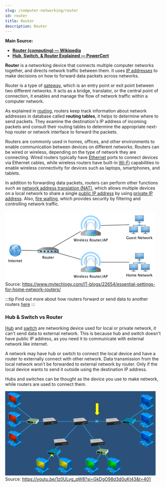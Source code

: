 ```yaml
---
slug: /computer-networking/router
id: router
title: Router
description: Router
---
```


**Main Source:**

- **[Router (computing) — Wikipedia](<https://en.wikipedia.org/wiki/Router_(computing)>)**
- **[Hub, Switch, & Router Explained — PowerCert](https://youtu.be/1z0ULvg_pW8?si=6F-oF8maBovN6VnN)**

**Router** is a networking device that connects multiple computer networks together, and directs network traffic between them. It uses [IP addresses](/computer-networking/ip-address) to make decisions on how to forward data packets across networks.

Router is a type of [gateway](/computer-networking/gateway), which is an entry point or exit point between two different networks. It acts as a bridge, translator, or the central point of connection, it enables and manage the flow of network traffic within a computer network.

As explained in [routing](/computer-networking/routing), routers keep track information about network addresses in database called **routing tables**, it helps to determine where to send packets. They examine the destination's IP address of incoming packets and consult their routing tables to determine the appropriate next-hop router or network interface to forward the packets.

Routers are commonly used in homes, offices, and other environments to enable communication between devices on different networks. Routers can be wired or wireless, depending on the type of network they are connecting. Wired routers typically have [Ethernet](/computer-networking/ethernet) ports to connect devices via Ethernet cables, while wireless routers have built-in [Wi-Fi](/computer-networking/wi-fi) capabilities to enable wireless connectivity for devices such as laptops, smartphones, and tablets.

In addition to forwarding data packets, routers can perform other functions such as [network address translation (NAT)](/computer-networking/nat), which allows multiple devices on a local network to share a single [public IP address](/computer-networking/ip-address#public-ip-address) by using [private IP address](/computer-networking/ip-address#private-ip-address). Also, [fire walling](/computer-security/network-security#firewall), which provides security by filtering and controlling network traffic.

![Example of router connecting network together](./router-example.png)  
Source: https://www.mytechlogy.com/IT-blogs/22654/essential-settings-for-home-network-routers/

:::tip
Find out more about how routers forward or send data to another routers [here](/computer-networking/routing)
:::

### Hub & Switch vs Router

[Hub](/computer-networking/hubs) and [switch](/computer-networking/switch) are networking device used for local or private network, it can't send data to external network. This is because hub and switch doesn't have public IP address, as you need it to communicate with external network like internet.

A network may have hub or switch to connect the local device and have a router to externally connect with other network. Data transmission from the local network won't be forwarded to external network by router. Only if the local device wants to send it outside using the destination IP address.

Hubs and switches can be thought as the device you use to make network, while routers are used to connect them.

![Several local networks connected with switch and externally connected with router](./hub-switch-vs-router.png)  
Source: https://youtu.be/1z0ULvg_pW8?si=GkDgO98d3d0uKt43&t=401
